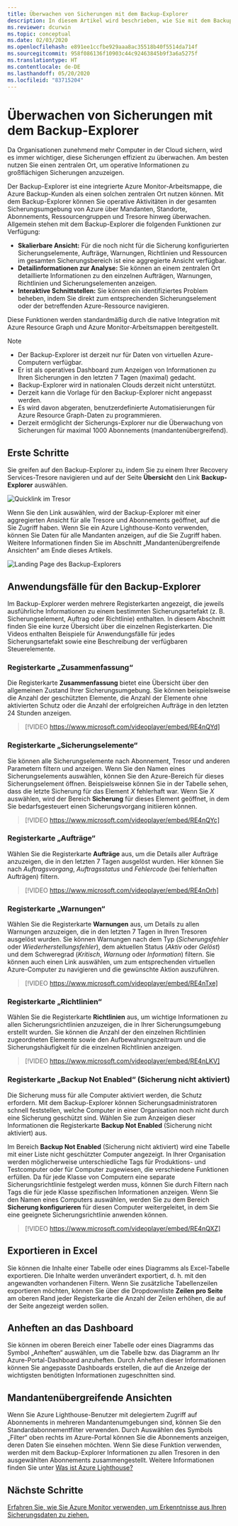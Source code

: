 ```yaml
---
title: Überwachen von Sicherungen mit dem Backup-Explorer
description: In diesem Artikel wird beschrieben, wie Sie mit dem Backup-Explorer eine Echtzeitüberwachung von Sicherungen für mehrere Tresore, Abonnements, Regionen und Mandanten durchführen.
ms.reviewer: dcurwin
ms.topic: conceptual
ms.date: 02/03/2020
ms.openlocfilehash: e891ee1ccfbe929aaa8ac35518b40f5514da714f
ms.sourcegitcommit: 958f086136f10903c44c92463845b9f3a6a5275f
ms.translationtype: HT
ms.contentlocale: de-DE
ms.lasthandoff: 05/20/2020
ms.locfileid: "83715204"
---
```

# <a name="monitor-your-backups-with-backup-explorer"></a>Überwachen von Sicherungen mit dem Backup-Explorer

Da Organisationen zunehmend mehr Computer in der Cloud sichern, wird es immer wichtiger, diese Sicherungen effizient zu überwachen. Am besten nutzen Sie einen zentralen Ort, um operative Informationen zu großflächigen Sicherungen anzuzeigen.

Der Backup-Explorer ist eine integrierte Azure Monitor-Arbeitsmappe, die Azure Backup-Kunden als einen solchen zentralen Ort nutzen können. Mit dem Backup-Explorer können Sie operative Aktivitäten in der gesamten Sicherungsumgebung von Azure über Mandanten, Standorte, Abonnements, Ressourcengruppen und Tresore hinweg überwachen. Allgemein stehen mit dem Backup-Explorer die folgenden Funktionen zur Verfügung:

* **Skalierbare Ansicht:** Für die noch nicht für die Sicherung konfigurierten Sicherungselemente, Aufträge, Warnungen, Richtlinien und Ressourcen im gesamten Sicherungsbereich ist eine aggregierte Ansicht verfügbar.
* **Detailinformationen zur Analyse:** Sie können an einem zentralen Ort detaillierte Informationen zu den einzelnen Aufträgen, Warnungen, Richtlinien und Sicherungselementen anzeigen.
* **Interaktive Schnittstellen:** Sie können ein identifiziertes Problem beheben, indem Sie direkt zum entsprechenden Sicherungselement oder der betreffenden Azure-Ressource navigieren.

Diese Funktionen werden standardmäßig durch die native Integration mit Azure Resource Graph und Azure Monitor-Arbeitsmappen bereitgestellt.

> [!NOTE]
>
> * Der Backup-Explorer ist derzeit nur für Daten von virtuellen Azure-Computern verfügbar.
> * Er ist als operatives Dashboard zum Anzeigen von Informationen zu Ihren Sicherungen in den letzten 7 Tagen (maximal) gedacht.
> * Backup-Explorer wird in nationalen Clouds derzeit nicht unterstützt.
> * Derzeit kann die Vorlage für den Backup-Explorer nicht angepasst werden.
> * Es wird davon abgeraten, benutzerdefinierte Automatisierungen für Azure Resource Graph-Daten zu programmieren.
> * Derzeit ermöglicht der Sicherungs-Explorer nur die Überwachung von Sicherungen für maximal 1000 Abonnements (mandantenübergreifend).

## <a name="get-started"></a>Erste Schritte

Sie greifen auf den Backup-Explorer zu, indem Sie zu einem Ihrer Recovery Services-Tresore navigieren und auf der Seite **Übersicht** den Link **Backup-Explorer** auswählen.

![Quicklink im Tresor](media/backup-azure-monitor-with-backup-explorer/vault-quick-link.png)

Wenn Sie den Link auswählen, wird der Backup-Explorer mit einer aggregierten Ansicht für alle Tresore und Abonnements geöffnet, auf die Sie Zugriff haben. Wenn Sie ein Azure Lighthouse-Konto verwenden, können Sie Daten für alle Mandanten anzeigen, auf die Sie Zugriff haben. Weitere Informationen finden Sie im Abschnitt „Mandantenübergreifende Ansichten“ am Ende dieses Artikels.

![Landing Page des Backup-Explorers](media/backup-azure-monitor-with-backup-explorer/explorer-landing-page.png)

## <a name="backup-explorer-use-cases"></a>Anwendungsfälle für den Backup-Explorer

Im Backup-Explorer werden mehrere Registerkarten angezeigt, die jeweils ausführliche Informationen zu einem bestimmten Sicherungsartefakt (z. B. Sicherungselement, Auftrag oder Richtlinie) enthalten. In diesem Abschnitt finden Sie eine kurze Übersicht über die einzelnen Registerkarten. Die Videos enthalten Beispiele für Anwendungsfälle für jedes Sicherungsartefakt sowie eine Beschreibung der verfügbaren Steuerelemente.

### <a name="the-summary-tab"></a>Registerkarte „Zusammenfassung“

Die Registerkarte **Zusammenfassung** bietet eine Übersicht über den allgemeinen Zustand Ihrer Sicherungsumgebung. Sie können beispielsweise die Anzahl der geschützten Elemente, die Anzahl der Elemente ohne aktivierten Schutz oder die Anzahl der erfolgreichen Aufträge in den letzten 24 Stunden anzeigen.

> [!VIDEO https://www.microsoft.com/videoplayer/embed/RE4nQYd]

### <a name="the-backup-items-tab"></a>Registerkarte „Sicherungselemente“

Sie können alle Sicherungselemente nach Abonnement, Tresor und anderen Parametern filtern und anzeigen. Wenn Sie den Namen eines Sicherungselements auswählen, können Sie den Azure-Bereich für dieses Sicherungselement öffnen. Beispielsweise können Sie in der Tabelle sehen, dass die letzte Sicherung für das Element *X* fehlerhaft war. Wenn Sie *X* auswählen, wird der Bereich **Sicherung** für dieses Element geöffnet, in dem Sie bedarfsgesteuert einen Sicherungsvorgang initiieren können.

> [!VIDEO https://www.microsoft.com/videoplayer/embed/RE4nQYc]

### <a name="the-jobs-tab"></a>Registerkarte „Aufträge“

Wählen Sie die Registerkarte **Aufträge** aus, um die Details aller Aufträge anzuzeigen, die in den letzten 7 Tagen ausgelöst wurden. Hier können Sie nach *Auftragsvorgang*, *Auftragsstatus* und *Fehlercode* (bei fehlerhaften Aufträgen) filtern.

> [!VIDEO https://www.microsoft.com/videoplayer/embed/RE4nOrh]

### <a name="the-alerts-tab"></a>Registerkarte „Warnungen“

Wählen Sie die Registerkarte **Warnungen** aus, um Details zu allen Warnungen anzuzeigen, die in den letzten 7 Tagen in Ihren Tresoren ausgelöst wurden. Sie können Warnungen nach dem Typ (*Sicherungsfehler* oder *Wiederherstellungsfehler*), dem aktuellen Status (*Aktiv* oder *Gelöst*) und dem Schweregrad (*Kritisch*, *Warnung* oder *Information*) filtern. Sie können auch einen Link auswählen, um zum entsprechenden virtuellen Azure-Computer zu navigieren und die gewünschte Aktion auszuführen.

> [!VIDEO https://www.microsoft.com/videoplayer/embed/RE4nTxe]

### <a name="the-policies-tab"></a>Registerkarte „Richtlinien“

Wählen Sie die Registerkarte **Richtlinien** aus, um wichtige Informationen zu allen Sicherungsrichtlinien anzuzeigen, die in Ihrer Sicherungsumgebung erstellt wurden. Sie können die Anzahl der den einzelnen Richtlinien zugeordneten Elemente sowie den Aufbewahrungszeitraum und die Sicherungshäufigkeit für die einzelnen Richtlinien anzeigen.

> [!VIDEO https://www.microsoft.com/videoplayer/embed/RE4nLKV]

### <a name="the-backup-not-enabled-tab"></a>Registerkarte „Backup Not Enabled“ (Sicherung nicht aktiviert)

Die Sicherung muss für alle Computer aktiviert werden, die Schutz erfordern. Mit dem Backup-Explorer können Sicherungsadministratoren schnell feststellen, welche Computer in einer Organisation noch nicht durch eine Sicherung geschützt sind. Wählen Sie zum Anzeigen dieser Informationen die Registerkarte **Backup Not Enabled** (Sicherung nicht aktiviert) aus.

Im Bereich **Backup Not Enabled** (Sicherung nicht aktiviert) wird eine Tabelle mit einer Liste nicht geschützter Computer angezeigt. In Ihrer Organisation werden möglicherweise unterschiedliche Tags für Produktions- und Testcomputer oder für Computer zugewiesen, die verschiedene Funktionen erfüllen. Da für jede Klasse von Computern eine separate Sicherungsrichtlinie festgelegt werden muss, können Sie durch Filtern nach Tags die für jede Klasse spezifischen Informationen anzeigen. Wenn Sie den Namen eines Computers auswählen, werden Sie zu dem Bereich **Sicherung konfigurieren** für diesen Computer weitergeleitet, in dem Sie eine geeignete Sicherungsrichtlinie anwenden können.

> [!VIDEO https://www.microsoft.com/videoplayer/embed/RE4nQXZ]

## <a name="export-to-excel"></a>Exportieren in Excel

Sie können die Inhalte einer Tabelle oder eines Diagramms als Excel-Tabelle exportieren. Die Inhalte werden unverändert exportiert, d. h. mit den angewandten vorhandenen Filtern. Wenn Sie zusätzliche Tabellenzeilen exportieren möchten, können Sie über die Dropdownliste **Zeilen pro Seite** am oberen Rand jeder Registerkarte die Anzahl der Zeilen erhöhen, die auf der Seite angezeigt werden sollen.

## <a name="pin-to-the-dashboard"></a>Anheften an das Dashboard

Sie können im oberen Bereich einer Tabelle oder eines Diagramms das Symbol „Anheften“ auswählen, um die Tabelle bzw. das Diagramm an Ihr Azure-Portal-Dashboard anzuheften. Durch Anheften dieser Informationen können Sie angepasste Dashboards erstellen, die auf die Anzeige der wichtigsten benötigten Informationen zugeschnitten sind.

## <a name="cross-tenant-views"></a>Mandantenübergreifende Ansichten

Wenn Sie Azure Lighthouse-Benutzer mit delegiertem Zugriff auf Abonnements in mehreren Mandantenumgebungen sind, können Sie den Standardabonnementfilter verwenden. Durch Auswählen des Symbols „Filter“ oben rechts im Azure-Portal können Sie die Abonnements anzeigen, deren Daten Sie einsehen möchten. Wenn Sie diese Funktion verwenden, werden mit dem Backup-Explorer Informationen zu allen Tresoren in den ausgewählten Abonnements zusammengestellt. Weitere Informationen finden Sie unter [Was ist Azure Lighthouse?](https://docs.microsoft.com/azure/lighthouse/overview)

## <a name="next-steps"></a>Nächste Schritte

[Erfahren Sie, wie Sie Azure Monitor verwenden, um Erkenntnisse aus Ihren Sicherungsdaten zu ziehen.](https://docs.microsoft.com/azure/backup/backup-azure-monitoring-use-azuremonitor)
